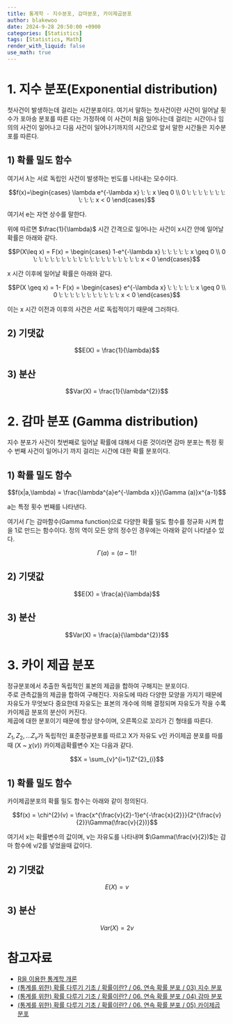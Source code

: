 ```yaml
---
title: 통계학 - 지수분포, 감마분포, 카이제곱분포
author: blakewoo
date: 2024-9-28 20:50:00 +0900
categories: [Statistics]
tags: [Statistics, Math]
render_with_liquid: false
use_math: true
---
```


# 1. 지수 분포(Exponential distribution)
첫사건이 발생하는데 걸리는 시간분포이다. 여기서 말하는 첫사건이란 사건이 일어날 횟수가
포아송 분포를 따른 다는 가정하에 이 사건이 처음 일어나는데 걸리는 시간이나 임의의 사건이 일어나고
다음 사건이 일어나기까지의 시간으로 앞서 말한 시간들은 지수분포를 따른다.

## 1) 확률 밀도 함수
여기서 $\lambda$는 서로 독립인 사건이 발생하는 빈도를 나타내는 모수이다.

$$f(x)=\begin{cases}
\lambda e^{-\lambda x} \: \:  x \leq 0 \\
0 \: \: \: \: \: \: \: \: \: \:  x < 0
\end{cases}$$

여기서 e는 자연 상수를 말한다.

위에 따르면 $\frac{1}{\lambda}$ 시간 간격으로 일어나는 사건이 x시간 안에
일어날 확률은 아래와 같다.

$$P(X\leq x) = F(x) = \begin{cases}
1-e^{-\lambda x} \: \: \: \: \:  x \geq 0 \\
0 \: \: \: \: \: \: \: \: \: \: \: \: \: \: \: \: \: \: \:  x < 0
\end{cases}$$

x 시간 이후에 일어날 확률은 아래와 같다.

$$P(X \geq x) = 1- F(x) = \begin{cases}
e^{-\lambda x} \: \: \: \: \:  x \geq 0 \\
0 \: \: \: \: \: \: \: \: \: \: \: x < 0
\end{cases}$$

이는 x 시간 이전과 이후의 사건은 서로 독립적이기 때문에 그러하다.

## 2) 기댓값

$$E(X) = \frac{1}{\lambda}$$

## 3) 분산

$$Var(X) = \frac{1}{\lambda^{2}}$$

# 2. 감마 분포 (Gamma distribution)
지수 분포가 사건이 첫번째로 일어날 확률에 대해서 다룬 것이라면 감마 분포는
특정 횟수 번째 사건이 일어나기 까지 걸리는 시간에 대한 확률 분포이다.

## 1) 확률 밀도 함수
$$f(x|a,\lambda) = \frac{\lambda^{a}e^{-\lambda x}}{\Gamma (a)}x^{a-1}$$

a는 특정 횟수 번째를 나타낸다.

여기서 $\Gamma$는 감마함수(Gamma function)으로 다양한 확률 밀도 함수를
정규화 시켜 합을 1로 만드는 함수이다. 정의 역이 모든 양의 정수인 경우에는
아래와 같이 나타낼수 있다.

$$\Gamma (a) = (a-1)!$$

## 2) 기댓값
$$E(X) = \frac{a}{\lambda}$$

## 3) 분산
$$Var(X) = \frac{a}{\lambda^{2}}$$


# 3. 카이 제곱 분포
정규분포에서 추출한 독립적인 표본의 제곱을 합하여 구해지는 분포이다.   
주로 관측값들의 제곱을 합하여 구해진다. 자유도에 따라 다양한 모양을 가지기 때문에
자유도가 무엇보다 중요한데 자유도는 표본의 개수에 의해 결정되며 자유도가 작을 수록 카이제곱 분포의 분산이 커진다.   
제곱에 대한 분포이기 때문에 항상 양수이며, 오른쪽으로 꼬리가 긴 형태를 따른다.

$Z_{1},Z_{2},...Z_{v}$가 독립적인 표준정규분포를 따르고 X가 자유도 v인 카이제곱 분포를
따를때 (X ~ $\chi(v)$) 카이제곱확률변수 X는 다음과 같다.

$$X = \sum_{v}^{i=1}Z^{2}_{i}$$ 

## 1) 확률 밀도 함수

카이제곱분포의 확률 밀도 함수는 아래와 같이 정의된다.

$$f(x) = \chi^{2}(v) = \frac{x^{\frac{v}{2}-1}e^{-\frac{x}{2}}}{2^{\frac{v}{2}}\Gamma(\frac{v}{2})}$$

여기서 x는 확률변수의 값이며, v는 자유도를 나타내며 $\Gamma(\frac{v}{2})$는 감마 함수에 v/2를 넣었을때 값이다.

## 2) 기댓값
$$E(X) = v$$

## 3) 분산
$$Var(X) = 2v$$



# 참고자료
- [R을 이용한 통계학 개론](https://www.kmooc.kr/view/course/detail/5086?tm=20240914182522)
- [(통계를 위한) 확률 다루기 기초 / 확률이란? / 06. 연속 확률 분포 / 03) 지수 분포](https://wikidocs.net/201404)
- [(통계를 위한) 확률 다루기 기초 / 확률이란? / 06. 연속 확률 분포 / 04) 감마 분포](https://wikidocs.net/200586)
- [(통계를 위한) 확률 다루기 기초 / 확률이란? / 06. 연속 확률 분포 / 05) 카이제곱 분포](https://wikidocs.net/250588)

